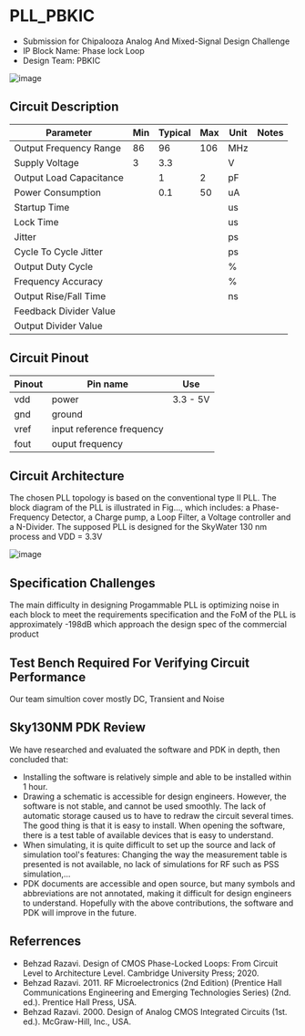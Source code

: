 # PLL_PBKIC
- Submission for Chipalooza Analog And Mixed-Signal Design Challenge
- IP Block Name: Phase lock Loop 
- Design Team: PBKIC

![image](https://github.com/huydo272/PLL_PBKIC/assets/84896940/45c77927-8abb-4743-a641-78b7dfd1d5b2)


## Circuit Description
| Parameter                           | Min | Typical | Max        | Unit   | Notes |
| ----------------------------------- | --- | ------- | ---------- | ------ | ----- |
| Output Frequency Range              |  86 |    96   |     106    |   MHz  |     |
| Supply Voltage                      |  3  |   3.3   |            |    V   |     |
| Output Load Capacitance             |     |   1     |         2  |     pF |     |
| Power Consumption                   |     |     0.1 |        50  |      uA| |
| Startup Time                        |     |         |            |      us| |
| Lock Time                           |     |         |            |      us| |
| Jitter                              |     |         |            |      ps| |
| Cycle To Cycle Jitter               |     |         |            |      ps| |
| Output Duty Cycle                   |     |         |            |       %| |
| Frequency Accuracy                  |     |         |            |       %| |
| Output Rise/Fall Time               |     |         |            |      ns| |
| Feedback Divider Value              |     |         |            |        | |
| Output Divider Value                |     |         |            |        | |

## Circuit Pinout
| Pinout | Pin name | Use |
| --- | --- | --- |
|vdd|power|3.3 - 5V|
|gnd|ground| |
|vref|input reference frequency| |
|fout|ouput frequency| |

## Circuit Architecture

The chosen PLL topology is based on the conventional type II PLL. The block diagram of the PLL is illustrated in Fig…, which includes: a Phase-Frequency Detector, a Charge pump, a Loop Filter, a Voltage controller and a N-Divider. The supposed PLL is designed for the SkyWater 130 nm process and VDD = 3.3V

![image](https://github.com/huydo272/PLL_PBKIC/assets/84896940/3eda4a4d-d34d-4b39-b286-8310c4c145b7)

## Specification Challenges
The main difficulty in designing Progammable PLL is optimizing noise in each block to meet the requirements specification and the FoM of the PLL is approximately -198dB which approach the design spec of the commercial product 

## Test Bench Required For Verifying Circuit Performance
Our team simultion cover mostly DC, Transient and Noise 

## Sky130NM PDK Review
We have researched and evaluated the software and PDK in depth, then concluded that:
- Installing the software is relatively simple and able to be installed within 1 hour.
- Drawing a schematic is accessible for design engineers. However, the software is not stable, and cannot be used smoothly. The lack of automatic storage caused us to have to redraw the circuit several times. The good thing is that it is easy to install. When opening the software, there is a test table of available devices that is easy to understand.
- When simulating, it is quite difficult to set up the source and lack of simulation tool's features: Changing the way the measurement table is presented is not available, no lack of simulations for RF such as PSS simulation,...
- PDK documents are accessible and open source, but many symbols and abbreviations are not annotated, making it difficult for design engineers to understand.
Hopefully with the above contributions, the software and PDK will improve in the future.

## Referrences
- Behzad Razavi. Design of CMOS Phase-Locked Loops: From Circuit Level to Architecture Level. Cambridge University Press; 2020.
- Behzad Razavi. 2011. RF Microelectronics (2nd Edition) (Prentice Hall Communications Engineering and Emerging Technologies Series) (2nd. ed.). Prentice Hall Press, USA.
- Behzad Razavi. 2000. Design of Analog CMOS Integrated Circuits (1st. ed.). McGraw-Hill, Inc., USA.



  
